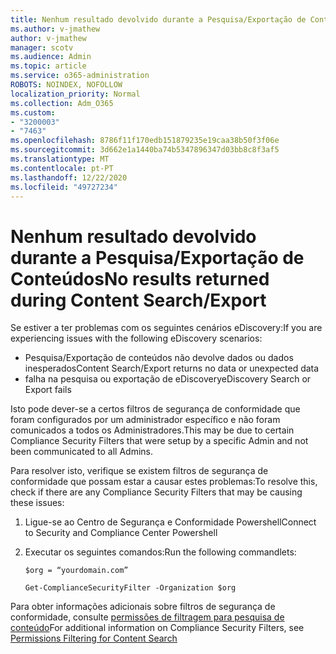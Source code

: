 ```yaml
---
title: Nenhum resultado devolvido durante a Pesquisa/Exportação de Conteúdos
ms.author: v-jmathew
author: v-jmathew
manager: scotv
ms.audience: Admin
ms.topic: article
ms.service: o365-administration
ROBOTS: NOINDEX, NOFOLLOW
localization_priority: Normal
ms.collection: Adm_O365
ms.custom:
- "3200003"
- "7463"
ms.openlocfilehash: 8786f11f170edb151879235e19caa38b50f3f06e
ms.sourcegitcommit: 3d662e1a1440ba74b5347896347d03bb8c8f3af5
ms.translationtype: MT
ms.contentlocale: pt-PT
ms.lasthandoff: 12/22/2020
ms.locfileid: "49727234"
---
```

# <a name="no-results-returned-during-content-searchexport"></a><span data-ttu-id="d8b4e-102">Nenhum resultado devolvido durante a Pesquisa/Exportação de Conteúdos</span><span class="sxs-lookup"><span data-stu-id="d8b4e-102">No results returned during Content Search/Export</span></span>

<span data-ttu-id="d8b4e-103">Se estiver a ter problemas com os seguintes cenários eDiscovery:</span><span class="sxs-lookup"><span data-stu-id="d8b4e-103">If you are experiencing issues with the following eDiscovery scenarios:</span></span>

- <span data-ttu-id="d8b4e-104">Pesquisa/Exportação de conteúdos não devolve dados ou dados inesperados</span><span class="sxs-lookup"><span data-stu-id="d8b4e-104">Content Search/Export returns no data or unexpected data</span></span>
- <span data-ttu-id="d8b4e-105">falha na pesquisa ou exportação de eDiscovery</span><span class="sxs-lookup"><span data-stu-id="d8b4e-105">eDiscovery Search or Export fails</span></span>

<span data-ttu-id="d8b4e-106">Isto pode dever-se a certos filtros de segurança de conformidade que foram configurados por um administrador específico e não foram comunicados a todos os Administradores.</span><span class="sxs-lookup"><span data-stu-id="d8b4e-106">This may be due to certain Compliance Security Filters that were setup by a specific Admin and not been communicated to all Admins.</span></span>

<span data-ttu-id="d8b4e-107">Para resolver isto, verifique se existem filtros de segurança de conformidade que possam estar a causar estes problemas:</span><span class="sxs-lookup"><span data-stu-id="d8b4e-107">To resolve this, check if there are any Compliance Security Filters that may be causing these issues:</span></span>

1. <span data-ttu-id="d8b4e-108">Ligue-se ao Centro de Segurança e Conformidade Powershell</span><span class="sxs-lookup"><span data-stu-id="d8b4e-108">Connect to Security and Compliance Center Powershell</span></span>
2. <span data-ttu-id="d8b4e-109">Executar os seguintes comandos:</span><span class="sxs-lookup"><span data-stu-id="d8b4e-109">Run the following commandlets:</span></span>

    `$org = “yourdomain.com”`

    `Get-ComplianceSecurityFilter -Organization $org`

<span data-ttu-id="d8b4e-110">Para obter informações adicionais sobre filtros de segurança de conformidade, consulte [permissões de filtragem para pesquisa de conteúdo](https://docs.microsoft.com/microsoft-365/compliance/permissions-filtering-for-content-search)</span><span class="sxs-lookup"><span data-stu-id="d8b4e-110">For additional information on Compliance Security Filters, see [Permissions Filtering for Content Search](https://docs.microsoft.com/microsoft-365/compliance/permissions-filtering-for-content-search)</span></span>
